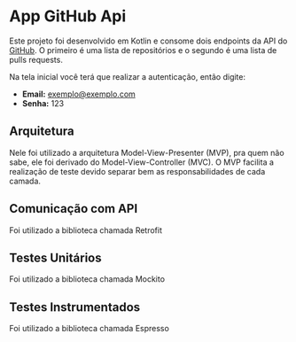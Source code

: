 # App GitHub Api 

Este projeto foi desenvolvido em Kotlin e consome dois endpoints da API do [GitHub](https://github.com). 
O primeiro é uma lista de repositórios e o segundo é uma lista de pulls requests.

Na tela inicial você terá que realizar a autenticação, então digite:

- __Email:__ exemplo@exemplo.com
- __Senha:__ 123

## Arquitetura 

Nele foi utilizado a arquitetura Model-View-Presenter (MVP), pra quem não sabe, ele foi derivado do 
Model-View-Controller (MVC). O MVP facilita a realização de teste devido separar bem as responsabilidades 
de cada camada.

## Comunicação com API

Foi utilizado a biblioteca chamada Retrofit

## Testes Unitários

Foi utilizado a biblioteca chamada Mockito

## Testes Instrumentados

Foi utilizado a biblioteca chamada Espresso
